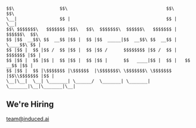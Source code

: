     $$\                 $$\                                     $$\              $$\ 
    \__|                $$ |                                    $$ |             \__|
    $$\ $$$$$$$\   $$$$$$$ |$$\   $$\  $$$$$$$\  $$$$$$\   $$$$$$$ |    $$$$$$\  $$\ 
    $$ |$$  __$$\ $$  __$$ |$$ |  $$ |$$  _____|$$  __$$\ $$  __$$ |    \____$$\ $$ |
    $$ |$$ |  $$ |$$ /  $$ |$$ |  $$ |$$ /      $$$$$$$$ |$$ /  $$ |    $$$$$$$ |$$ |
    $$ |$$ |  $$ |$$ |  $$ |$$ |  $$ |$$ |      $$   ____|$$ |  $$ |   $$  __$$ |$$ |
    $$ |$$ |  $$ |\$$$$$$$ |\$$$$$$  |\$$$$$$$\ \$$$$$$$\ \$$$$$$$ |$$\\$$$$$$$ |$$ |
    \__|\__|  \__| \_______| \______/  \_______| \_______| \_______|\__|\_______|\__|
                                 
## We're Hiring
team@induced.ai
